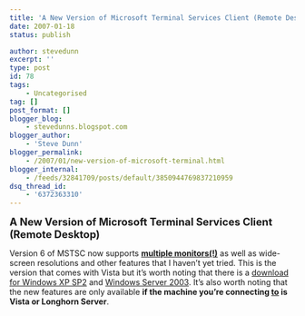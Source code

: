```yaml
---
title: 'A New Version of Microsoft Terminal Services Client (Remote Desktop)'
date: 2007-01-18
status: publish

author: stevedunn
excerpt: ''
type: post
id: 78
tags:
    - Uncategorised
tag: []
post_format: []
blogger_blog:
    - stevedunns.blogspot.com
blogger_author:
    - 'Steve Dunn'
blogger_permalink:
    - /2007/01/new-version-of-microsoft-terminal.html
blogger_internal:
    - /feeds/32841709/posts/default/3850944769837210959
dsq_thread_id:
    - '6372363310'
---
```

<span style="font-size:130%;">**A New Version of Microsoft Terminal Services Client (Remote Desktop)**</span>

Version 6 of MSTSC now supports **<u>multiple monitors(!)</u>** as well as wide-screen resolutions and other features that I haven’t yet tried. This is the version that comes with Vista but it’s worth noting that there is a [download for Windows XP SP2](http://www.microsoft.com/downloads/details.aspx?FamilyID=26f11f0c-0d18-4306-abcf-d4f18c8f5df9&DisplayLang=en) and [Windows Server 2003](http://www.microsoft.com/downloads/details.aspx?familyid=CC148041-577F-4201-B62C-D71ADC98ADB1&displaylang=en). It’s also worth noting that the new features are only available **if the machine you’re connecting <u>to</u> is Vista or Longhorn Server**.